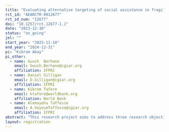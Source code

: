 ```yaml
---
title: "Evaluating alternative targeting of social assistance in fragile settings "
rct_id: "AEARCTR-0012677"
rct_id_num: "12677"
doi: "10.1257/rct.12677-1.1"
date: "2023-12-10"
status: "on_going"
jel: ""
start_year: "2023-11-10"
end_year: "2024-12-31"
pi: "Kibrom Abay"
pi_other:
  - name: Guush  Berhane
    email: Guush.Berhane@cgiar.org
    affiliation: IFPRI
  - name: Daniel Gilligan
    email: D.Gilligan@cgiar.org
    affiliation: IFPRI
  - name: Kibrom Tafere
    email: ktafere@worldbank.org
    affiliation: World Bank
  - name: Alemayehu Taffesse
    email: A.SeyoumTaffesse@cgiar.org
    affiliation: IFPRI
abstract: "This research project aims to address three research objectives. First, we aim to evaluate the performance of alternative targeting approaches including Proxy Means test (PMT), Community-Based Targeting (CBT) and Peer Targeting (PT) in fragile and conflict settings. We measure their relative performance in terms of identifying the poor. Second, we test the performance of alternative variants of community-based targeting approaches under different selection conditionalities and budget constraints. We evaluate the impact of alternative designs to CBT on the breadth and depth of social assistance transfers distributed to members of the community.  Third, we evaluate decision-making and negotiation processes in CBT when real incentives are involved and in the absence of actual cash transfers. "
layout: registration
---
```


